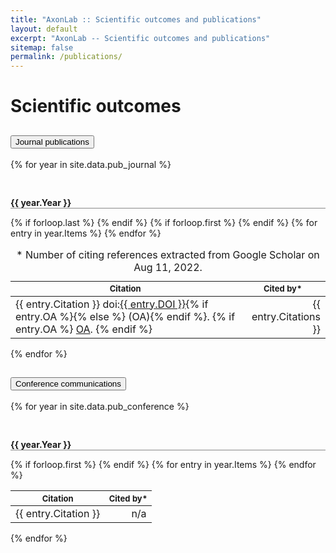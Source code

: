 ```yaml
---
title: "AxonLab :: Scientific outcomes and publications"
layout: default
excerpt: "AxonLab -- Scientific outcomes and publications"
sitemap: false
permalink: /publications/
---
```


# Scientific outcomes

<div class="accordion accordion-flush" id="accordionPublications">
<div class="accordion-item">
<h2 class="accordion-header" id="flush-headingOne">
<button class="accordion-button collapsed fs-3" type="button" data-bs-toggle="collapse" data-bs-target="#flush-collapseOne" aria-expanded="false" aria-controls="flush-collapseOne">
Journal publications
</button>
</h2>
<div id="flush-collapseOne" class="accordion-collapse collapse show" aria-labelledby="flush-headingOne" data-bs-parent="#accordionPublications">
<div class="accordion-body">
{% for year in site.data.pub_journal %}
<p style="font-weight: bold; border-bottom: 1px solid #888; padding: 30px 0 0">{{ year.Year }}</p>      
<table class="table table-striped table-hover table-borderless table-sm">
{% if forloop.last %}
<caption>* Number of citing references extracted from Google Scholar on Aug 11, 2022.</caption>
{% endif %}
{% if forloop.first %}
<thead>
<tr style="font-size: small">
<th>Citation</th>
<th>Cited by*</th>
</tr>
</thead>
{% endif %}
<tbody>
{% for entry in year.Items %}
<tr>
<td>
{{ entry.Citation }}
doi:<a href="https://doi.org/{{ entry.DOI }}">{{ entry.DOI }}</a>{% if entry.OA %}{% else %} (OA){% endif %}.
{% if entry.OA %}
<a href="{{ entry.OA }}">OA</a>.
{% endif %}
</td>
<td style="text-align:right">
{{ entry.Citations }}
</td>
</tr>
{% endfor %}
</tbody>
</table>
{% endfor %}
</div>
</div>
</div>

<div class="accordion-item">
<h2 class="accordion-header" id="flush-headingTwo">
<button class="accordion-button collapsed fs-3" type="button" data-bs-toggle="collapse" data-bs-target="#flush-collapseTwo" aria-expanded="false" aria-controls="flush-collapseTwo">
Conference communications
</button>
</h2>
<div id="flush-collapseTwo" class="accordion-collapse collapse" aria-labelledby="flush-headingTwo" data-bs-parent="#accordionPublications">
<div class="accordion-body">
{% for year in site.data.pub_conference %}
<p style="font-weight: bold; border-bottom: 1px solid #888; padding: 30px 0 0">{{ year.Year }}</p>
<table class="table table-striped table-hover table-borderless table-sm">
<!--
{% if forloop.last %}
<caption>Number of citing references extracted from Google Scholar on Aug 11, 2022.</caption>
{% endif %}
-->
{% if forloop.first %}
<thead>
<tr style="font-size: small">
<th>Citation</th>
<th>Cited by*</th>
</tr>
</thead>
{% endif %}
<tbody class="table-group-divider">
{% for entry in year.Items %}
<tr>
<td>
{{ entry.Citation }}
</td>
<td style="text-align:right">
n/a
</td>
</tr>
{% endfor %}
</tbody>
</table>
{% endfor %}
</div>
</div>
</div>
</div>
